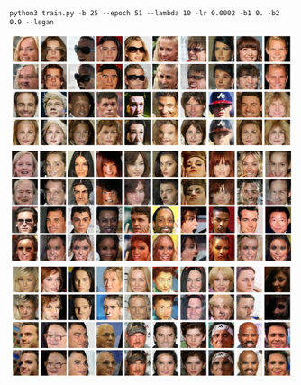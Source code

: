 ```shell script
python3 train.py -b 25 --epoch 51 --lambda 10 -lr 0.0002 -b1 0. -b2 0.9 --lsgan
```

![](demo/ep034t000500.png)
![](demo/ep034t002000.png)
![](demo/ep049t002500.png)